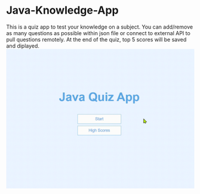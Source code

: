 # Java-Knowledge-App
This is a quiz app to test your knowledge on a subject. You can add/remove as many questions as possible within json file or connect to external API to pull questions remotely. 
At the end of the quiz, top 5 scores will be saved and diplayed.
![](Quiz_App.gif)
